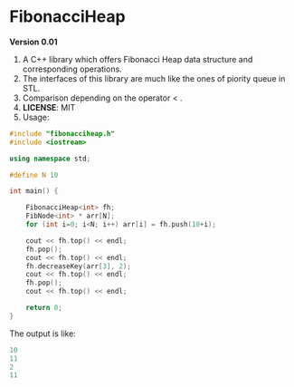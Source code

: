 FibonacciHeap
=============
<b>Version 0.01</b> <br>

1. A C++ library which offers Fibonacci Heap data structure and corresponding operations.
2. The interfaces of this library are much like the ones of piority queue in STL.
3. Comparison depending on the operator < .
4. <b>LICENSE</b>: MIT
5. Usage:

````cpp
#include "fibonacciheap.h"
#include <iostream>

using namespace std;

#define N 10

int main() {

	FibonacciHeap<int> fh;	
	FibNode<int> * arr[N];	
	for (int i=0; i<N; i++) arr[i] = fh.push(10+i);

	cout << fh.top() << endl;
	fh.pop();
	cout << fh.top() << endl;
	fh.decreaseKey(arr[3], 2);
	cout << fh.top() << endl;
	fh.pop();
	cout << fh.top() << endl;

	return 0;
}

````

The output is like:
```cpp
10
11
2
11
```
